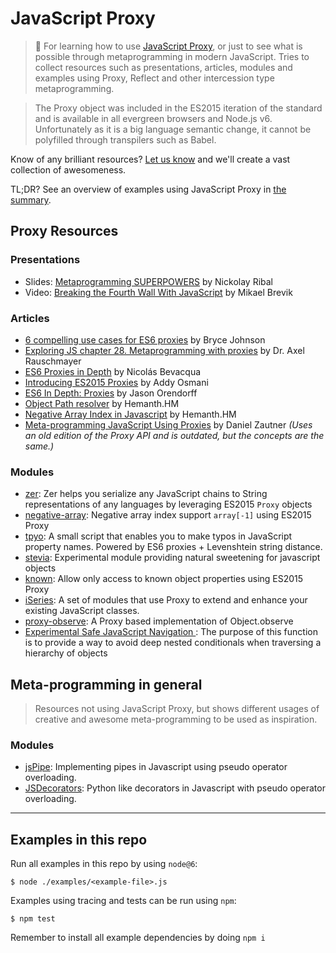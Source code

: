 # JavaScript Proxy

> :goat: For learning how to use [JavaScript Proxy](https://developer.mozilla.org/en-US/docs/Web/JavaScript/Reference/Global_Objects/Proxy), or just to see what is possible through metaprogramming in modern JavaScript. Tries to collect resources such as presentations, articles, modules and examples using Proxy, Reflect and other intercession type metaprogramming.

> The Proxy object was included in the ES2015 iteration of the standard and is available in all evergreen browsers and Node.js v6. Unfortunately as it is a big language semantic change, it cannot be polyfilled through transpilers such as Babel.

Know of any brilliant resources? [Let us know](https://github.com/mikaelbr/proxy-fun/issues/new) and we'll create a vast collection of awesomeness.

TL;DR? See an overview of examples using JavaScript Proxy in [the summary](./examples-summary.md).

## Proxy Resources

### Presentations

- Slides: [Metaprogramming SUPERPOWERS](http://slides.com/elektronik/metaprogramming-via-es2015-proxies#/) by Nickolay Ribal
- Video: [Breaking the Fourth Wall With JavaScript](https://opbeat.com/events/web-rebels-2016/#breaking-the-fourth-wall-with-javascript) by Mikael Brevik

### Articles
- [6 compelling use cases for ES6 proxies](http://devbryce.com/use-cases-for-es6-proxies/) by Bryce Johnson
- [Exploring JS chapter 28. Metaprogramming with proxies](http://exploringjs.com/es6/ch_proxies.html) by Dr. Axel Rauschmayer
- [ES6 Proxies in Depth](https://ponyfoo.com/articles/es6-proxies-in-depth) by Nicolás Bevacqua
- [Introducing ES2015 Proxies](https://developers.google.com/web/updates/2016/02/es2015-proxies?hl=en) by Addy Osmani
- [ES6 In Depth: Proxies](https://hacks.mozilla.org/2015/07/es6-in-depth-proxies-and-reflect/) by Jason Orendorff
- [Object Path resolver](https://h3manth.com/new/blog/2016/path-resolver-with-javascript-proxies/) by Hemanth.HM
- [Negative Array Index in Javascript](https://h3manth.com/new/blog/2013/negative-array-index-in-javascript/) by Hemanth.HM
- [Meta-programming JavaScript Using Proxies](http://dzautner.com/meta-programming-javascript-using-proxies/) by Daniel Zautner _(Uses an old edition of the Proxy API and is outdated, but the concepts are the same.)_

### Modules

- [zer](https://github.com/jbmusso/zer): Zer helps you serialize any JavaScript chains to String representations of any languages by leveraging ES2015 `Proxy` objects
- [negative-array](https://github.com/sindresorhus/negative-array): Negative array index support `array[-1]` using ES2015 Proxy
- [tpyo](https://github.com/mathiasbynens/tpyo): A small script that enables you to make typos in JavaScript property names. Powered by ES6 proxies + Levenshtein string distance.
- [stevia](https://github.com/traviskaufman/stevia): Experimental module providing natural sweetening for javascript objects
- [known](https://github.com/sindresorhus/known): Allow only access to known object properties using ES2015 Proxy
- [iSeries](https://github.com/anywhichway/iSeries): A set of modules that use Proxy to extend and enhance your existing JavaScript classes.
- [proxy-observe](https://github.com/anywhichway/proxy-observe): A Proxy based implementation of Object.observe
- [Experimental Safe JavaScript Navigation
](https://gist.github.com/dakaraphi/6a87168db66fd8f032d2): The purpose of this function is to provide a way to avoid deep nested conditionals when traversing a hierarchy of objects

## Meta-programming in general

> Resources not using JavaScript Proxy, but shows different usages of creative and awesome meta-programming to be used as inspiration.

### Modules

- [jsPipe](https://github.com/dzautner/jsPipe): Implementing pipes in Javascript using pseudo operator overloading.
- [JSDecorators](https://github.com/dzautner/JSDecorators): Python like decorators in Javascript with pseudo operator overloading.


---

## Examples in this repo

Run all examples in this repo by using `node@6`:

```shell
$ node ./examples/<example-file>.js
```

Examples using tracing and tests can be run using `npm`:

```shell
$ npm test
```

Remember to install all example dependencies by doing `npm i`
